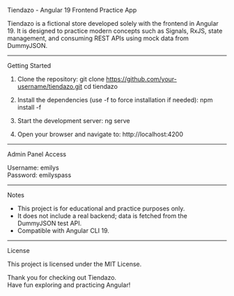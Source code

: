 Tiendazo - Angular 19 Frontend Practice App

Tiendazo is a fictional store developed solely with the frontend in Angular 19. 
It is designed to practice modern concepts such as Signals, RxJS, state management, and consuming REST APIs using mock data from DummyJSON.

------------------------------------------------------------
Getting Started

1. Clone the repository:
   git clone https://github.com/your-username/tiendazo.git
   cd tiendazo

2. Install the dependencies (use -f to force installation if needed):
   npm install -f

3. Start the development server:
   ng serve

4. Open your browser and navigate to:
   http://localhost:4200

------------------------------------------------------------
Admin Panel Access

Username: emilys  
Password: emilyspass

------------------------------------------------------------
Notes

- This project is for educational and practice purposes only.
- It does not include a real backend; data is fetched from the DummyJSON test API.
- Compatible with Angular CLI 19.

------------------------------------------------------------
License

This project is licensed under the MIT License.

Thank you for checking out Tiendazo.  
Have fun exploring and practicing Angular!
